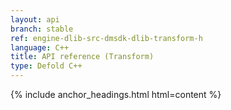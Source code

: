 ```yaml
---
layout: api
branch: stable
ref: engine-dlib-src-dmsdk-dlib-transform-h
language: C++
title: API reference (Transform)
type: Defold C++
---
```

{% include anchor_headings.html html=content %}